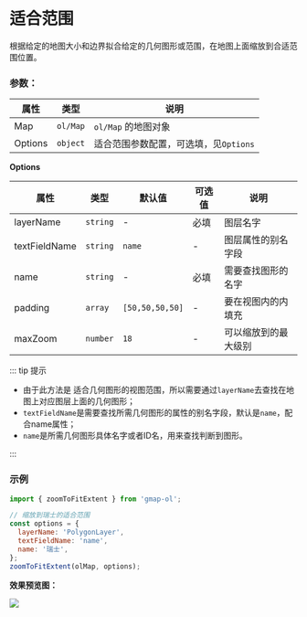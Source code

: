 # 适合范围

根据给定的地图大小和边界拟合给定的几何图形或范围，在地图上面缩放到合适范围位置。

### 参数：

| 属性     | 类型          | 说明                                   |
| ------- | ------------- | -------------------------------------- |
| Map     | `ol/Map`      | `ol/Map` 的地图对象                     |
| Options | `object`      | 适合范围参数配置，可选填，见`Options`     |

**Options**

| 属性           | 类型         | 默认值          | 可选值   | 说明                  |
| -------------- | ----------  | --------------- | ------- | --------------------- |
| layerName      | `string`    | -               | 必填    | 图层名字               |
| textFieldName  | `string`    | `name`          | -       | 图层属性的别名字段      |
| name           | `string`    | -               | 必填    | 需要查找图形的名字      |
| padding        | `array`     | `[50,50,50,50]` | -       | 要在视图内的内填充      |
| maxZoom        | `number`    | `18`            | -       | 可以缩放到的最大级别 |

::: tip 提示
- 由于此方法是 适合几何图形的视图范围，所以需要通过`layerName`去查找在地图上对应图层上面的几何图形；
- `textFieldName`是需要查找所需几何图形的属性的别名字段，默认是`name`，配合name属性；
- `name`是所需几何图形具体名字或者ID名，用来查找判断到图形。

:::

### 示例

```js
import { zoomToFitExtent } from 'gmap-ol';

// 缩放到瑞士的适合范围
const options = {
  layerName: 'PolygonLayer',
  textFieldName: 'name',
  name: '瑞士',
};
zoomToFitExtent(olMap, options);
```

**效果预览图：**

![](/images/zoomToFitExtent.gif)